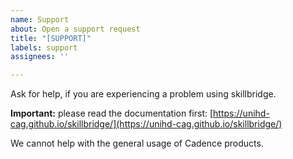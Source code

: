 ```yaml
---
name: Support
about: Open a support request
title: "[SUPPORT]"
labels: support
assignees: ''

---
```


Ask for help, if you are experiencing a problem using skillbridge.

**Important:** please read the documentation first: [https://unihd-cag.github.io/skillbridge/](https://unihd-cag.github.io/skillbridge/)

We cannot help with the general usage of Cadence products.
